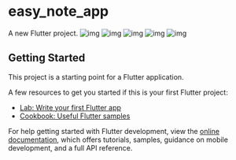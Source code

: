 # easy_note_app

A new Flutter project.
![img](assets/images/img1.jpg)
![img](assets/images/img2.jpg)
![img](assets/images/img3.jpg)
![img](assets/images/img4.jpg)
![img](assets/images/img5.jpg)

## Getting Started

This project is a starting point for a Flutter application.

A few resources to get you started if this is your first Flutter project:

- [Lab: Write your first Flutter app](https://docs.flutter.dev/get-started/codelab)
- [Cookbook: Useful Flutter samples](https://docs.flutter.dev/cookbook)

For help getting started with Flutter development, view the
[online documentation](https://docs.flutter.dev/), which offers tutorials,
samples, guidance on mobile development, and a full API reference.
